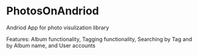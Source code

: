 # PhotosOnAndriod

Andriod App for photo visulization library

Features: 
Album functionality, 
Tagging functionality,
Searching by Tag and by Album name,
and User accounts
